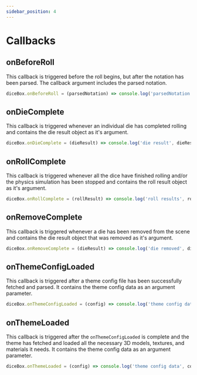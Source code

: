 ```yaml
---
sidebar_position: 4
---
```


# Callbacks
## onBeforeRoll
This callback is triggered before the roll begins, but after the notation has been parsed. The callback argument includes the parsed notation.
```javascript
diceBox.onBeforeRoll = (parsedNotation) => console.log('parsedNotation', parsedNotation)
```

## onDieComplete
This callback is triggered whenever an individual die has completed rolling and contains the die result object as it's argument.
```javascript
diceBox.onDieComplete = (dieResult) => console.log('die result', dieResult)
```

## onRollComplete
This callback is triggered whenever all the dice have finished rolling and/or the physics simulation has been stopped and contains the roll result object as it's argument.
```javascript
diceBox.onRollComplete = (rollResult) => console.log('roll results', rollResult)
```

## onRemoveComplete
This callback is triggered whenever a die has been removed from the scene and contains the die result object that was removed as it's argument.
```javascript
diceBox.onRemoveComplete = (dieResult) => console.log('die removed', dieResult)
```

## onThemeConfigLoaded
This callback is triggered after a theme config file has been successfully fetched and parsed. It contains the theme config data as an argument parameter.
```javascript
diceBox.onThemeConfigLoaded = (config) => console.log('theme config data', config)
```

## onThemeLoaded
This callback is triggered after the `onThemeConfigLoaded` is complete and the theme has fetched and loaded all the necessary 3D models, textures, and materials it needs. It contains the theme config data as an argument parameter.
```javascript
diceBox.onThemeLoaded = (config) => console.log('theme config data', config)
```